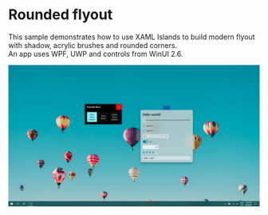 # Rounded flyout

This sample demonstrates how to use XAML Islands to build modern flyout with shadow, acrylic brushes and rounded corners.   
An app uses WPF, UWP and controls from WinUI 2.6.

![](images/RoundedFlyoutHero.png)